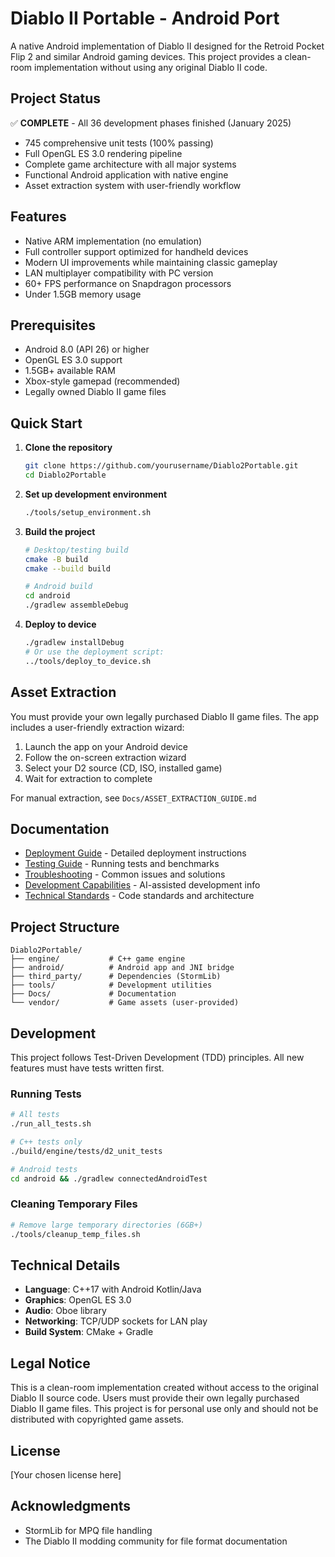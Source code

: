 # Diablo II Portable - Android Port

A native Android implementation of Diablo II designed for the Retroid Pocket Flip 2 and similar Android gaming devices. This project provides a clean-room implementation without using any original Diablo II code.

## Project Status

✅ **COMPLETE** - All 36 development phases finished (January 2025)
- 745 comprehensive unit tests (100% passing)
- Full OpenGL ES 3.0 rendering pipeline
- Complete game architecture with all major systems
- Functional Android application with native engine
- Asset extraction system with user-friendly workflow

## Features

- Native ARM implementation (no emulation)
- Full controller support optimized for handheld devices
- Modern UI improvements while maintaining classic gameplay
- LAN multiplayer compatibility with PC version
- 60+ FPS performance on Snapdragon processors
- Under 1.5GB memory usage

## Prerequisites

- Android 8.0 (API 26) or higher
- OpenGL ES 3.0 support
- 1.5GB+ available RAM
- Xbox-style gamepad (recommended)
- Legally owned Diablo II game files

## Quick Start

1. **Clone the repository**
   ```bash
   git clone https://github.com/yourusername/Diablo2Portable.git
   cd Diablo2Portable
   ```

2. **Set up development environment**
   ```bash
   ./tools/setup_environment.sh
   ```

3. **Build the project**
   ```bash
   # Desktop/testing build
   cmake -B build
   cmake --build build
   
   # Android build
   cd android
   ./gradlew assembleDebug
   ```

4. **Deploy to device**
   ```bash
   ./gradlew installDebug
   # Or use the deployment script:
   ../tools/deploy_to_device.sh
   ```

## Asset Extraction

You must provide your own legally purchased Diablo II game files. The app includes a user-friendly extraction wizard:

1. Launch the app on your Android device
2. Follow the on-screen extraction wizard
3. Select your D2 source (CD, ISO, installed game)
4. Wait for extraction to complete

For manual extraction, see `Docs/ASSET_EXTRACTION_GUIDE.md`

## Documentation

- [Deployment Guide](Docs/DEPLOYMENT_GUIDE.md) - Detailed deployment instructions
- [Testing Guide](Docs/TESTING_GUIDE.md) - Running tests and benchmarks
- [Troubleshooting](Docs/TROUBLESHOOTING_GUIDE.md) - Common issues and solutions
- [Development Capabilities](Docs/DEVELOPMENT_CAPABILITIES.md) - AI-assisted development info
- [Technical Standards](Docs/TECHNICAL_STANDARDS.md) - Code standards and architecture

## Project Structure

```
Diablo2Portable/
├── engine/           # C++ game engine
├── android/          # Android app and JNI bridge
├── third_party/      # Dependencies (StormLib)
├── tools/            # Development utilities
├── Docs/             # Documentation
└── vendor/           # Game assets (user-provided)
```

## Development

This project follows Test-Driven Development (TDD) principles. All new features must have tests written first.

### Running Tests
```bash
# All tests
./run_all_tests.sh

# C++ tests only
./build/engine/tests/d2_unit_tests

# Android tests
cd android && ./gradlew connectedAndroidTest
```

### Cleaning Temporary Files
```bash
# Remove large temporary directories (6GB+)
./tools/cleanup_temp_files.sh
```

## Technical Details

- **Language**: C++17 with Android Kotlin/Java
- **Graphics**: OpenGL ES 3.0
- **Audio**: Oboe library
- **Networking**: TCP/UDP sockets for LAN play
- **Build System**: CMake + Gradle

## Legal Notice

This is a clean-room implementation created without access to the original Diablo II source code. Users must provide their own legally purchased Diablo II game files. This project is for personal use only and should not be distributed with copyrighted game assets.

## License

[Your chosen license here]

## Acknowledgments

- StormLib for MPQ file handling
- The Diablo II modding community for file format documentation